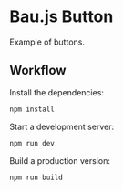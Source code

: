# Bau.js Button

Example of buttons.

## Workflow

Install the dependencies:

```sh
npm install
```

Start a development server:

```sh
npm run dev
```

Build a production version:

```sh
npm run build
```

